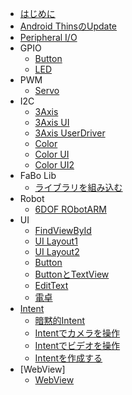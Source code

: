 * [はじめに](README.md)
* [Android ThinsのUpdate](update.md)
* [Peripheral I/O](peripheral.md)
* GPIO
	* [Button](button.md)
	* [LED](led.md)
* PWM
	* [Servo](servo.md)
* I2C
	* [3Axis](3axis.md)
	* [3Axis UI](3axisui.md)
	* [3Axis UserDriver](userdriver.md)
	* [Color](color.md)
	* [Color UI](colorui.md)
	* [Color UI2](colorui2.md)
* FaBo Lib
	* [ライブラリを組み込む](lib.md)
* Robot
	* [6DOF RObotARM](robotarm.md)
* UI
	* [FindViewById](ui01.md)
	* [UI Layout1](ui02.md)
	* [UI Layout2](ui03.md)
	* [Button](ui04.md)
	* [ButtonとTextView](ui05.md)
	* [EditText](ui06.md)
	* [電卓](ui07.md)
* [Intent](intent00.md)
	* [暗黙的Intent](intent01.md)
	* [Intentでカメラを操作](intent03.md)
	* [Intentでビデオを操作](intent04.md)
	* [Intentを作成する](intent05.md)
* [WebView]
	* [WebView](webview01.md)